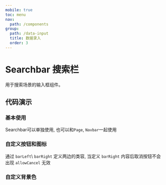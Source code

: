 ```yaml
---
mobile: true
toc: menu
nav:
  path: /components
group:
  path: /data-input
  title: 数据录入
  order: 3
---
```


# Searchbar 搜索栏

用于搜索场景的输入框组件。

## 代码演示

### 基本使用

Searchbar可以单独使用, 也可以和`Page`, `Navbar`一起使用

<code src="./demo/demo1.tsx"></code>

### 自定义按钮和图标

通过 `barLeft`\ `barRight` 定义两边的类容, 当定义 `barRight` 内容后取消按钮不会出现 `allowCancel` 无效

<code src="./demo/demo2.tsx"></code>

### 自定义背景色

<code src="./demo/demo3.tsx"></code>

<API src="./Searchbar.tsx" ></API>


